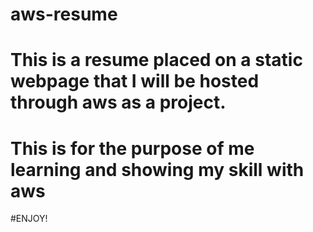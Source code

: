# aws-resume
# This is a resume placed on a static webpage that I will be hosted through aws as a project.
# This is for the purpose of me learning and showing my skill with aws
#ENJOY!
